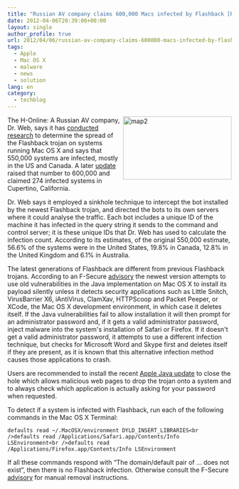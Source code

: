 ```yaml
---
title: "Russian AV company claims 600,000 Macs infected by Flashback [Removal Manual]"
date: 2012-04-06T20:39:00+00:00
layout: single
author_profile: true
url: 2012/04/06/russian-av-company-claims-600000-macs-infected-by-flashback-removal-manual/
tags:
  - Apple
  - Mac OS X
  - malware
  - news
  - solution
lang: en
category: 
  - techblog
---
```

[<img title="map2" border="0" alt="map2" align="right" src="http://lh5.ggpht.com/-whN3krUtbU8/T39NZ3AC0mI/AAAAAAAAFbk/Kt51a3MaCjQ/map2_thumb.png?imgmax=800" width="244" height="142" />](http://lh4.ggpht.com/-SJ_qv3xu3aI/T39NU0XdvhI/AAAAAAAAFbc/K1SgrJv-AFo/s1600-h/map2%25255B2%25255D.png)The H-Online: A Russian AV company, Dr. Web, says it has [conducted research](http://news.drweb.com/show/?i=2341) to determine the spread of the Flashback trojan on systems running Mac OS X and says that 550,000 systems are infected, mostly in the US and Canada. A later [update](https://twitter.com/#!/hexminer/status/187623741273026562) raised that number to 600,000 and claimed 274 infected systems in Cupertino, California. 

Dr. Web says it employed a sinkhole technique to intercept the bot installed by the newest Flashback trojan, and directed the bots to its own servers where it could analyse the traffic. Each bot includes a unique ID of the machine it has infected in the query string it sends to the command and control server; it is these unique IDs that Dr. Web has used to calculate the infection count. According to its estimates, of the original 550,000 estimate, 56.6% of the systems were in the United States, 19.8% in Canada, 12.8% in the United Kingdom and 6.1% in Australia. 

The latest generations of Flashback are different from previous Flashback trojans. According to an F-Secure [advisory](http://www.f-secure.com/v-descs/trojan-downloader_osx_flashback_i.shtml) the newest version attempts to use old vulnerabilities in the Java implementation on Mac OS X to install its payload silently unless it detects security applications such as Little Snitch, VirusBarrier X6, iAntiVirus, ClamXav, HTTPScoop and Packet Peeper, or XCode, the Mac OS X development environment, in which case it deletes itself. If the Java vulnerabilities fail to allow installation it will then prompt for an administrator password and, if it gets a valid administrator password, inject malware into the system's installation of Safari or Firefox. If it doesn't get a valid administrator password, it attempts to use a different infection technique, but checks for Microsoft Word and Skype first and deletes itself if they are present, as it is known that this alternative infection method causes those applications to crash. 

Users are recommended to install the recent [Apple Java update](http://www.h-online.com/news/item/Apple-and-Mozilla-take-on-Java-vulnerabilities-1500931.html) to close the hole which allows malicious web pages to drop the trojan onto a system and to always check which application is actually asking for your password when requested. 

To detect if a system is infected with Flashback, run each of the following commands in the Mac OS X Terminal:

```shell
defaults read ~/.MacOSX/environment DYLD_INSERT_LIBRARIES<br />defaults read /Applications/Safari.app/Contents/Info LSEnvironment<br />defaults read /Applications/Firefox.app/Contents/Info LSEnvironment
```



If all these commands respond with “The domain/default pair of … does not exist”, then there is no Flashback infection. Otherwise consult the F-Secure [advisory](http://www.f-secure.com/v-descs/trojan-downloader_osx_flashback_i.shtml) for manual removal instructions.